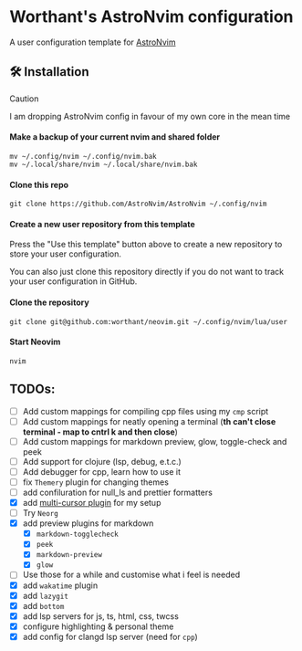 # Worthant's AstroNvim configuration

A user configuration template for
[AstroNvim](https://github.com/AstroNvim/AstroNvim)

## 🛠️ Installation

> [!CAUTION]  
> I am dropping AstroNvim config in favour of my own core in the mean time

#### Make a backup of your current nvim and shared folder

```shell
mv ~/.config/nvim ~/.config/nvim.bak
mv ~/.local/share/nvim ~/.local/share/nvim.bak
```

#### Clone this repo

```shell
git clone https://github.com/AstroNvim/AstroNvim ~/.config/nvim
```

#### Create a new user repository from this template

Press the "Use this template" button above to create a new repository to store
your user configuration.

You can also just clone this repository directly if you do not want to track
your user configuration in GitHub.

#### Clone the repository

```shell
git clone git@github.com:worthant/neovim.git ~/.config/nvim/lua/user
```

#### Start Neovim

```shell
nvim
```

## TODOs:

- [ ] Add custom mappings for compiling cpp files using my `cmp` script
- [ ] Add custom mappings for neatly opening a terminal (**<leader>th can't
      close terminal - map to cntrl k and then close**)
- [ ] Add custom mappings for markdown preview, glow, toggle-check and peek
- [ ] Add support for clojure (lsp, debug, e.t.c.)
- [ ] Add debugger for cpp, learn how to use it
- [ ] fix `Themery` plugin for changing themes
- [ ] add confiluration for null_ls and prettier formatters
- [x] add [multi-cursor plugin](https://github.com/smoka7/multicursors.nvim) for
      my setup
- [ ] Try `Neorg`
- [x] add preview plugins for markdown
  - [x] `markdown-togglecheck`
  - [x] `peek`
  - [x] `markdown-preview`
  - [x] `glow`
- [ ] Use those for a while and customise what i feel is needed
- [x] add `wakatime` plugin
- [x] add `lazygit`
- [x] add `bottom`
- [x] add lsp servers for js, ts, html, css, twcss
- [x] configure highlighting & personal theme
- [x] add config for clangd lsp server (need for `cpp`)
